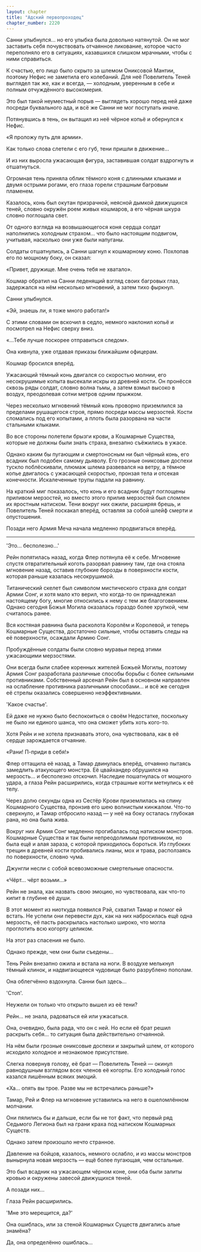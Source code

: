 ```yaml
---
layout: chapter
title: "Адский первопроходец"
chapter_number: 2220
---
```




Санни улыбнулся... но его улыбка была довольно натянутой. Он не мог заставить себя почувствовать отчаянное ликование, которое часто переполняло его в ситуациях, казавшихся слишком мрачными, чтобы с ними справиться.

К счастью, его лицо было скрыто за шлемом Ониксовой Мантии, поэтому Нефис не заметила его колебаний. Для неё Повелитель Теней выглядел так же, как и всегда, — холодным, уверенным в себе и полным отчуждённого высокомерия.

Это был такой неуместный порыв — выглядеть хорошо перед ней даже посреди буквального ада, и всё же Санни не мог поступать иначе.

Потянувшись в тень, он вытащил из неё чёрное копьё и обернулся к Нефис.

«Я проложу путь для армии».

Как только слова слетели с его губ, тени пришли в движение...

И из них выросла ужасающая фигура, заставившая солдат вздрогнуть и отшатнуться.

Огромная тень приняла облик тёмного коня с длинными клыками и двумя острыми рогами, его глаза горели страшным багровым пламенем.

Казалось, конь был окутан призрачной, неясной дымкой движущихся теней, словно окружён роем живых кошмаров, а его чёрная шкура словно поглощала свет.

От одного взгляда на возвышающегося коня сердца солдат наполнились холодным страхом... что было настоящим подвигом, учитывая, насколько они уже были напуганы.

Солдаты отшатнулись, а Санни шагнул к кошмарному коню. Похлопав его по мощному боку, он сказал:

«Привет, дружище. Мне очень тебя не хватало».

Кошмар обратил на Санни леденящий взгляд своих багровых глаз, задержался на нём несколько мгновений, а затем тихо фыркнул.

Санни улыбнулся.

«Эй, знаешь ли, я тоже много работал!»

С этими словами он вскочил в седло, немного наклонил копьё и посмотрел на Нефис сверху вниз.

«...Тебе лучше поскорее отправиться следом».

Она кивнула, уже отдавая приказы ближайшим офицерам.

Кошмар бросился вперёд.

Ужасающий тёмный конь двигался со скоростью молнии, его несокрушимые копыта высекали искры из древней кости. Он пронёсся сквозь ряды солдат, словно волна тьмы, а затем взмыл высоко в воздух, преодолевая сотни метров одним прыжком.

Через несколько мгновений тёмный конь проворно приземлился за пределами рушащегося строя, прямо посреди массы мерзостей. Кости сломались под его копытами, а плоть была разорвана на части стальными клыками.

Во все стороны полетели брызги крови, а Кошмарные Существа, которые не должны были знать страха, внезапно съёжились в ужасе.

Однако каким бы пугающим и смертоносным ни был чёрный конь, его всадник был подобен самому дьяволу. Его грозные ониксовые доспехи тускло поблёскивали, плюмаж шлема развевался на ветру, а тёмное копье двигалось с ужасающей скоростью, пронзая тела и отсекая конечности. Искалеченные трупы падали на равнину.

На краткий миг показалось, что конь и его всадник будут поглощены приливом мерзостей, но вместо этого прилив мерзостей был сломлен их яростным натиском. Тени вокруг них ожили, расширяя брешь, и Повелитель Теней поскакал вперёд, оставляя за собой шлейф смерти и опустошения.

Позади него Армия Меча начала медленно продвигаться вперёд.

***

'Это... бесполезно...'

Рейн попятилась назад, когда Флер потянула её к себе. Мгновение спустя отвратительный коготь разорвал равнину там, где она стояла мгновение назад, оставив глубокие борозды в поверхности кости, которая раньше казалась несокрушимой.

Титанический скелет был символом мистического страха для солдат Армии Сонг, и хотя мало кто верил, что когда-то он принадлежал настоящему богу, многие относились к нему с тем же благоговением. Однако сегодня Божья Могила оказалась гораздо более хрупкой, чем считалось ранее.

Вся костяная равнина была расколота Королём и Королевой, и теперь Кошмарные Существа, достаточно сильные, чтобы оставить следы на её поверхности, осаждали Армию Сонг.

Пробуждённые солдаты были словно муравьи перед этими ужасающими мерзостями.

Они всегда были слабее коренных жителей Божьей Могилы, поэтому Армия Сонг разработала различные способы борьбы с более сильными противниками. Собственный арсенал Рейн был в основном направлен на ослабление противника различными способами... и всё же сегодня её стрелы оказались совершенно неэффективными.

'Какое счастье'.

Ей даже не нужно было беспокоиться о своём Недостатке, поскольку не было ни единого шанса, что она сможет убить хоть кого-то.

Хотя Рейн и не хотела признавать этого, она чувствовала, как в её сердце зарождается отчаяние.

«Рани! П-приди в себя!»

Флер оттащила её назад, а Тамар двинулась вперёд, отчаянно пытаясь замедлить атакующего монстра. Её цвайхандер обрушился на мерзость... и бесполезно отскочил. Наследие пошатнулась от мощного удара, а глаза Рейн расширились, когда страшные когти метнулись к её телу.

Через долю секунды одна из Сестёр Крови приземлилась на спину Кошмарного Существа, пронзив его шею волнистым кинжалом. Что-то сверкнуло, и Тамар отбросило назад — у неё на боку осталась глубокая рана, но она была жива.

Вокруг них Армия Сонг медленно прогибалась под натиском монстров. Кошмарные Существа и так были непреодолимым противником, но была ещё и алая зараза, с которой приходилось бороться. Из глубоких трещин в древней кости пробивались лианы, мох и трава, расползаясь по поверхности, словно чума.

Джунгли несли с собой всевозможные смертельные опасности.

«Чёрт... чёрт возьми...»

Рейн не знала, как назвать свою эмоцию, но чувствовала, как что-то кипит в глубине её души.

В этот момент из ниоткуда появился Рэй, схватил Тамар и помог ей встать. Не успели они перевести дух, как на них набросилась ещё одна мерзость, её пасть раскрылась настолько широко, что могла проглотить всю когорту целиком.

На этот раз спасения не было.

Однако прежде, чем они были съедены...

Тень Рейн внезапно ожила и встала на ноги. В воздухе мелькнул тёмный клинок, и надвигающееся чудовище было разрублено пополам.

Она облегчённо вздохнула. Санни был здесь...

'Стоп'.

Неужели он только что открыто вышел из её тени?

Рейн... не знала, радоваться ей или ужасаться.

Она, очевидно, была рада, что он с ней. Но если её брат решил раскрыть себя... то ситуация была действительно отчаянной.

На нём были грозные ониксовые доспехи и закрытый шлем, от которого исходило холодное и незнакомое присутствие.

Слегка повернув голову, её брат — Повелитель Теней — окинул равнодушным взглядом всех членов её когорты. Его холодный голос казался лишённым всяких эмоций.

«Ха... опять вы трое. Разве мы не встречались раньше?»

Тамар, Рей и Флер на мгновение уставились на него в ошеломлённом молчании.

Они пялились бы и дальше, если бы не тот факт, что первый ряд Седьмого Легиона был на грани краха под натиском Кошмарных Существ.

Однако затем произошло нечто странное.

Давление на бойцов, казалось, немного ослабло, и из массы монстров вынырнула новая мерзость — ещё более пугающая, чем остальные.

Это был всадник на ужасающем чёрном коне, они оба были залиты кровью и окружены завесой движущихся теней.

А позади них...

Глаза Рейн расширились.

'Мне это мерещится, да?'

Она ошиблась, или за стеной Кошмарных Существ двигались алые знамёна?

Да, она определённо ошиблась...

